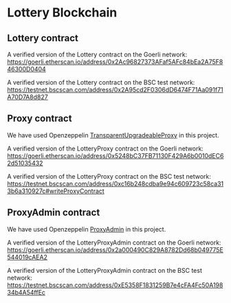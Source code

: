 # Lottery Blockchain

## Lottery contract

A verified version of the Lottery contract on the Goerli network:
https://goerli.etherscan.io/address/0x2Ac96827373AFaf5AFc84bEa2A75F846300D0404

A verified version of the Lottery contract on the BSC test network:
https://testnet.bscscan.com/address/0x2A95cd2F0306dD6474F71Aa091f71A70D7A8d827

## Proxy contract

We have used Openzeppelin [TransparentUpgradeableProxy](https://docs.openzeppelin.com/contracts/4.x/api/proxy#TransparentUpgradeableProxy) in this project.

A verified version of the LotteryProxy contract on the Goerli network:
https://goerli.etherscan.io/address/0x5248bC37FB71130F429A6b0010dEC62d51035432

A verified version of the LotteryProxy contract on the BSC test network:
https://testnet.bscscan.com/address/0xc16b248cdba9e94c609723c58ca313b6a310927c#writeProxyContract

## ProxyAdmin contract

We have used Openzeppelin [ProxyAdmin](https://docs.openzeppelin.com/contracts/4.x/api/proxy#ProxyAdmin) in this project.

A verified version of the LotteryProxyAdmin contract on the Goerli network:
https://goerli.etherscan.io/address/0x2a000490C829A8782Dd68b049775E544019cAEA2

A verified version of the LotteryProxyAdmin contract on the BSC test network:
https://testnet.bscscan.com/address/0xE5358F1831259B7e4cFA4Fc50A19834b4A54ffEc
